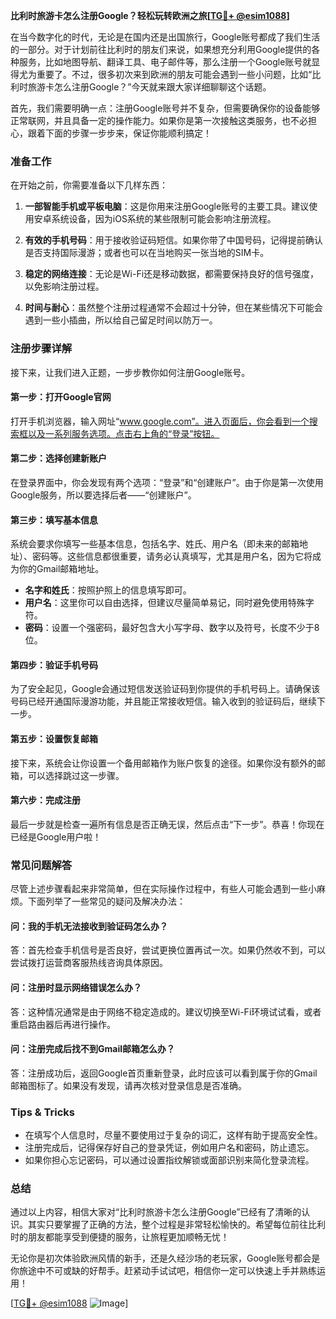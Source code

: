**比利时旅游卡怎么注册Google？轻松玩转欧洲之旅[[TG💪+ @esim1088](https://t.me/s/esim1088)]**

在当今数字化的时代，无论是在国内还是出国旅行，Google账号都成了我们生活的一部分。对于计划前往比利时的朋友们来说，如果想充分利用Google提供的各种服务，比如地图导航、翻译工具、电子邮件等，那么注册一个Google账号就显得尤为重要了。不过，很多初次来到欧洲的朋友可能会遇到一些小问题，比如“比利时旅游卡怎么注册Google？”今天就来跟大家详细聊聊这个话题。

首先，我们需要明确一点：注册Google账号并不复杂，但需要确保你的设备能够正常联网，并且具备一定的操作能力。如果你是第一次接触这类服务，也不必担心，跟着下面的步骤一步步来，保证你能顺利搞定！

### **准备工作**

在开始之前，你需要准备以下几样东西：

1. **一部智能手机或平板电脑**：这是你用来注册Google账号的主要工具。建议使用安卓系统设备，因为iOS系统的某些限制可能会影响注册流程。
   
2. **有效的手机号码**：用于接收验证码短信。如果你带了中国号码，记得提前确认是否支持国际漫游；或者也可以在当地购买一张当地的SIM卡。

3. **稳定的网络连接**：无论是Wi-Fi还是移动数据，都需要保持良好的信号强度，以免影响注册过程。

4. **时间与耐心**：虽然整个注册过程通常不会超过十分钟，但在某些情况下可能会遇到一些小插曲，所以给自己留足时间以防万一。

### **注册步骤详解**

接下来，让我们进入正题，一步步教你如何注册Google账号。

#### **第一步：打开Google官网**
打开手机浏览器，输入网址“www.google.com”。进入页面后，你会看到一个搜索框以及一系列服务选项。点击右上角的“登录”按钮。

#### **第二步：选择创建新账户**
在登录界面中，你会发现有两个选项：“登录”和“创建账户”。由于你是第一次使用Google服务，所以要选择后者——“创建账户”。

#### **第三步：填写基本信息**
系统会要求你填写一些基本信息，包括名字、姓氏、用户名（即未来的邮箱地址）、密码等。这些信息都很重要，请务必认真填写，尤其是用户名，因为它将成为你的Gmail邮箱地址。

- **名字和姓氏**：按照护照上的信息填写即可。
- **用户名**：这里你可以自由选择，但建议尽量简单易记，同时避免使用特殊字符。
- **密码**：设置一个强密码，最好包含大小写字母、数字以及符号，长度不少于8位。

#### **第四步：验证手机号码**
为了安全起见，Google会通过短信发送验证码到你提供的手机号码上。请确保该号码已经开通国际漫游功能，并且能正常接收短信。输入收到的验证码后，继续下一步。

#### **第五步：设置恢复邮箱**
接下来，系统会让你设置一个备用邮箱作为账户恢复的途径。如果你没有额外的邮箱，可以选择跳过这一步骤。

#### **第六步：完成注册**
最后一步就是检查一遍所有信息是否正确无误，然后点击“下一步”。恭喜！你现在已经是Google用户啦！

### **常见问题解答**

尽管上述步骤看起来非常简单，但在实际操作过程中，有些人可能会遇到一些小麻烦。下面列举了一些常见的疑问及解决办法：

#### **问：我的手机无法接收到验证码怎么办？**
答：首先检查手机信号是否良好，尝试更换位置再试一次。如果仍然收不到，可以尝试拨打运营商客服热线咨询具体原因。

#### **问：注册时显示网络错误怎么办？**
答：这种情况通常是由于网络不稳定造成的。建议切换至Wi-Fi环境试试看，或者重启路由器后再进行操作。

#### **问：注册完成后找不到Gmail邮箱怎么办？**
答：注册成功后，返回Google首页重新登录，此时应该可以看到属于你的Gmail邮箱图标了。如果没有发现，请再次核对登录信息是否准确。

### **Tips & Tricks**

- 在填写个人信息时，尽量不要使用过于复杂的词汇，这样有助于提高安全性。
- 注册完成后，记得保存好自己的登录凭证，例如用户名和密码，防止遗忘。
- 如果你担心忘记密码，可以通过设置指纹解锁或面部识别来简化登录流程。

### **总结**

通过以上内容，相信大家对“比利时旅游卡怎么注册Google”已经有了清晰的认识。其实只要掌握了正确的方法，整个过程是非常轻松愉快的。希望每位前往比利时的朋友都能享受到便捷的服务，让旅程更加顺畅无忧！

无论你是初次体验欧洲风情的新手，还是久经沙场的老玩家，Google账号都会是你旅途中不可或缺的好帮手。赶紧动手试试吧，相信你一定可以快速上手并熟练运用！

[[TG💪+ @esim1088](https://t.me/s/esim1088) ![Image](https://i.postimg.cc/4NQfJmqS/Snipaste-2025-05-13-00-14-12.png)]